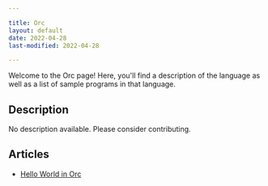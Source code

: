 ```yaml
---

title: Orc
layout: default
date: 2022-04-28
last-modified: 2022-04-28

---
```


Welcome to the Orc page! Here, you'll find a description of the language as well as a list of sample programs in that language.

## Description

No description available. Please consider contributing.

## Articles

- [Hello World in Orc](https://sampleprograms.io/projects/hello-world/orc)